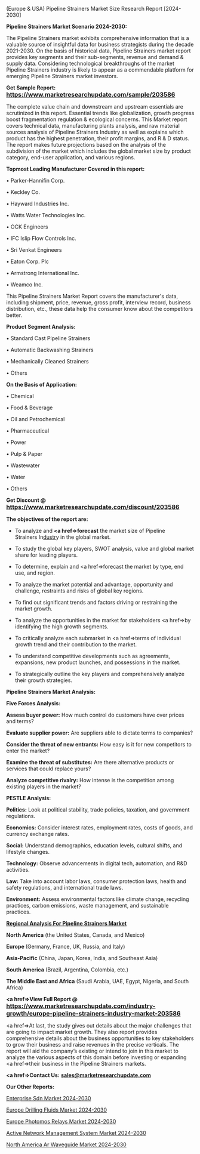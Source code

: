  (Europe & USA) Pipeline Strainers Market Size Research Report [2024-2030]

<strong>Pipeline Strainers Market Scenario 2024-2030:</strong>

The Pipeline Strainers market exhibits comprehensive information that is a valuable source of insightful data for business strategists during the decade 2021-2030. On the basis of historical data, Pipeline Strainers market report provides key segments and their sub-segments, revenue and demand &amp; supply data. Considering technological breakthroughs of the market Pipeline Strainers industry is likely to appear as a commendable platform for emerging Pipeline Strainers market investors.

<strong>Get Sample Report: <a href=https://www.marketresearchupdate.com/sample/203586><font size=3 color=#0000ff>https://www.marketresearchupdate.com/sample/203586</font></a></strong>

The complete value chain and downstream and upstream essentials are scrutinized in this report. Essential trends like globalization, growth progress boost fragmentation regulation &amp; ecological concerns. This Market report covers technical data, manufacturing plants analysis, and raw material sources analysis of Pipeline Strainers Industry as well as explains which product has the highest penetration, their profit margins, and R & D status. The report makes future projections based on the analysis of the subdivision of the market which includes the global market size by product category, end-user application, and various regions.

<strong>Topmost Leading Manufacturer Covered in this report:</strong>

• Parker-Hannifin Corp.

• Keckley Co.

• Hayward Industries Inc.

• Watts Water Technologies Inc.

• OCK Engineers

• IFC Islip Flow Controls Inc.

• Sri Venkat Engineers

• Eaton Corp. Plc

• Armstrong International Inc.

• Weamco Inc.

This Pipeline Strainers Market Report covers the manufacturer's data, including shipment, price, revenue, gross profit, interview record, business distribution, etc., these data help the consumer know about the competitors better.

<strong>Product Segment Analysis: </strong>

• Standard Cast Pipeline Strainers

• Automatic Backwashing Strainers

• Mechanically Cleaned Strainers

• Others

<strong>On the Basis of Application:</strong>

• Chemical

• Food & Beverage

• Oil and Petrochemical

• Pharmaceutical

• Power

• Pulp & Paper

• Wastewater

• Water

• Others

<strong>Get Discount @ <a href=https://www.marketresearchupdate.com/discount/203586><font size=3 color=#0000ff>https://www.marketresearchupdate.com/discount/203586</font></a></strong>

<strong><b>The objectives of the report are:</b></strong>

- To analyze and <strong><a href=><strong>forecast</strong></a></strong> the market size of Pipeline Strainers In<a href=ASDF991299>dustr</a>y in the global market.

- To study the global key players, SWOT analysis, value and global market share for leading players.

- To determine, explain and <a href=>forecast</a> the market by type, end use, and region.

- To analyze the market potential and advantage, opportunity and challenge, restraints and risks of global key regions.

- To find out significant trends and factors driving or restraining the market growth.

- To analyze the opportunities in the market for stakeholders <a href=>by</a> identifying the high growth segments.

- To critically analyze each submarket in <a href=>terms</a> of individual growth trend and their contribution to the market.

- To understand competitive developments such as agreements, expansions, new product launches, and possessions in the market.

- To strategically outline the key players and comprehensively analyze their growth strategies.

<strong>Pipeline Strainers Market Analysis:</strong>

<strong>Five Forces Analysis:</strong>

<strong>Assess buyer power:</strong> How much control do customers have over prices and terms?

<strong>Evaluate supplier power:</strong> Are suppliers able to dictate terms to companies?

<strong>Consider the threat of new entrants:</strong> How easy is it for new competitors to enter the market?

<strong>Examine the threat of substitutes:</strong> Are there alternative products or services that could replace yours?

<strong>Analyze competitive rivalry:</strong> How intense is the competition among existing players in the market?

<strong>PESTLE Analysis:</strong>

<strong>Politics:</strong> Look at political stability, trade policies, taxation, and government regulations.

<strong>Economics:</strong> Consider interest rates, employment rates, costs of goods, and currency exchange rates.

<strong>Social:</strong> Understand demographics, education levels, cultural shifts, and lifestyle changes.

<strong>Technology:</strong> Observe advancements in digital tech, automation, and R&D activities.

<strong>Law:</strong> Take into account labor laws, consumer protection laws, health and safety regulations, and international trade laws.

<strong>Environment:</strong> Assess environmental factors like climate change, recycling practices, carbon emissions, waste management, and sustainable practices.

<strong><u><b>Regional Analysis For Pipeline Strainers Market</b></u></strong>

<strong><b>North America</b></strong> (the United States, Canada, and Mexico)

<strong><b>Europe </b></strong>(Germany, France, UK, Russia, and Italy)

<strong><b>Asia-Pacific</b></strong> (China, Japan, Korea, India, and Southeast Asia)

<strong><b>South America</b></strong> (Brazil, Argentina, Colombia, etc.)

<strong><b>The Middle East and Africa</b></strong> (Saudi Arabia, UAE, Egypt, Nigeria, and South Africa)

<strong><a href=>View Full Report</a> @ <a href=https://www.marketresearchupdate.com/industry-growth/europe-pipeline-strainers-industry-market-203586><font size=3 color=#0000ff>https://www.marketresearchupdate.com/industry-growth/europe-pipeline-strainers-industry-market-203586</font></a></strong>

<a href=>At last,</a> the study gives out details about the major challenges that are going to impact market growth. They also report provides comprehensive details about the business opportunities to key stakeholders to grow their business and raise revenues in the precise verticals. The report will aid the company’s existing or intend to join in this market to analyze the various aspects of this domain before investing or expanding <a href=>their</a> business in the Pipeline Strainers markets.

<strong><a href=>Contact Us:</a></strong>
<strong>sales@marketresearchupdate.com</strong>

<strong>Our Other Reports:</strong>

<a href=https://www.linkedin.com/pulse/enterprise-sdn-market-pointing-capture-largest>Enterprise Sdn Market 2024-2030</a>

<a href=https://www.linkedin.com/pulse/europe-drilling-fluids-market-trends-size-growth-report>Europe Drilling Fluids Market 2024-2030</a>

<a href=https://www.linkedin.com/pulse/europe-photomos-relays-market-trends-2023-updated-business>Europe Photomos Relays Market 2024-2030</a>

<a href=https://www.linkedin.com/pulse/active-network-management-system-market-qwtvf/>Active Network Management System Market 2024-2030</a>

<a href=https://www.linkedin.com/pulse/north-america-ar-waveguide-market-trends-ik1bf/>North America Ar Waveguide Market 2024-2030</a>

